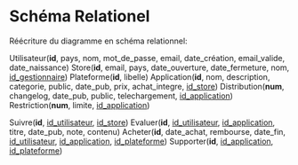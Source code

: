 # Schéma Relationel

Réécriture du diagramme en schéma relationnel:

Utilisateur(**id**, pays, nom, mot_de_passe, email, date_création, email_valide, date_naissance)
Store(**id**, email, pays, date_ouverture, date_fermeture, nom, <ins>id_gestionnaire</ins>)
Plateforme(**id**, libelle)
Application(**id**, nom, description, categorie, public, date_pub, prix, achat_integre, <ins>id_store</ins>)
Distribution(**num**, changelog, date_pub, public, telechargement, <ins>id_application</ins>)
Restriction(**num**, limite, <ins>id_application</ins>)

Suivre(**id**, <ins>id_utilisateur</ins>, <ins>id_store</ins>)
Evaluer(**id**, <ins>id_utilisateur</ins>, <ins>id_application</ins>, titre, date_pub, note, contenu)
Acheter(**id**, date_achat, rembourse, date_fin, <ins>id_utilisateur</ins>, <ins>id_application</ins>, <ins>id_plateforme</ins>)
Supporter(**id**, <ins>id_application</ins>, <ins>id_plateforme</ins>)


